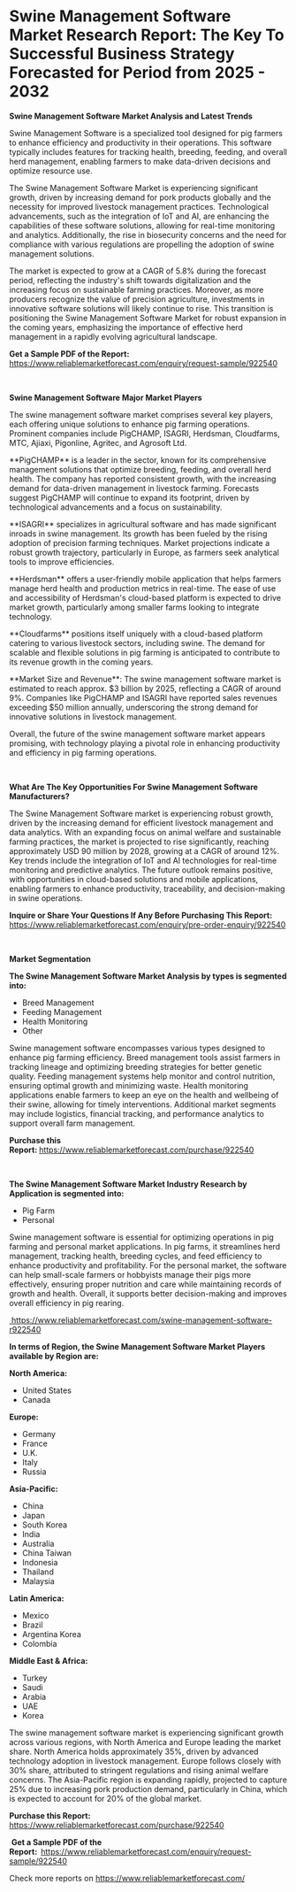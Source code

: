 <p><h1>Swine Management Software Market Research Report: The Key To Successful Business Strategy Forecasted for Period from 2025 - 2032</h1></p><p><strong>Swine Management Software Market Analysis and Latest Trends</strong></p>
<p><p>Swine Management Software is a specialized tool designed for pig farmers to enhance efficiency and productivity in their operations. This software typically includes features for tracking health, breeding, feeding, and overall herd management, enabling farmers to make data-driven decisions and optimize resource use.</p><p>The Swine Management Software Market is experiencing significant growth, driven by increasing demand for pork products globally and the necessity for improved livestock management practices. Technological advancements, such as the integration of IoT and AI, are enhancing the capabilities of these software solutions, allowing for real-time monitoring and analytics. Additionally, the rise in biosecurity concerns and the need for compliance with various regulations are propelling the adoption of swine management solutions.</p><p>The market is expected to grow at a CAGR of 5.8% during the forecast period, reflecting the industry's shift towards digitalization and the increasing focus on sustainable farming practices. Moreover, as more producers recognize the value of precision agriculture, investments in innovative software solutions will likely continue to rise. This transition is positioning the Swine Management Software Market for robust expansion in the coming years, emphasizing the importance of effective herd management in a rapidly evolving agricultural landscape.</p></p>
<p><strong>Get a Sample PDF of the Report:&nbsp;</strong> <a href="https://www.reliablemarketforecast.com/enquiry/request-sample/922540?utm_campaign=3130&utm_medium=2&utm_source=Github&utm_content=ia&utm_term=07032025&utm_id=swine-management-software">https://www.reliablemarketforecast.com/enquiry/request-sample/922540</a></p>
<p>&nbsp;</p>
<p><strong>Swine Management Software Major Market Players</strong></p>
<p><p>The swine management software market comprises several key players, each offering unique solutions to enhance pig farming operations. Prominent companies include PigCHAMP, ISAGRI, Herdsman, Cloudfarms, MTC, Ajiaxi, Pigonline, Agritec, and Agrosoft Ltd.</p><p>**PigCHAMP** is a leader in the sector, known for its comprehensive management solutions that optimize breeding, feeding, and overall herd health. The company has reported consistent growth, with the increasing demand for data-driven management in livestock farming. Forecasts suggest PigCHAMP will continue to expand its footprint, driven by technological advancements and a focus on sustainability.</p><p>**ISAGRI** specializes in agricultural software and has made significant inroads in swine management. Its growth has been fueled by the rising adoption of precision farming techniques. Market projections indicate a robust growth trajectory, particularly in Europe, as farmers seek analytical tools to improve efficiencies.</p><p>**Herdsman** offers a user-friendly mobile application that helps farmers manage herd health and production metrics in real-time. The ease of use and accessibility of Herdsman's cloud-based platform is expected to drive market growth, particularly among smaller farms looking to integrate technology.</p><p>**Cloudfarms** positions itself uniquely with a cloud-based platform catering to various livestock sectors, including swine. The demand for scalable and flexible solutions in pig farming is anticipated to contribute to its revenue growth in the coming years.</p><p>**Market Size and Revenue**: The swine management software market is estimated to reach approx. $3 billion by 2025, reflecting a CAGR of around 9%. Companies like PigCHAMP and ISAGRI have reported sales revenues exceeding $50 million annually, underscoring the strong demand for innovative solutions in livestock management. </p><p>Overall, the future of the swine management software market appears promising, with technology playing a pivotal role in enhancing productivity and efficiency in pig farming operations.</p></p>
<p>&nbsp;</p>
<p><strong>What Are The Key Opportunities For Swine Management Software Manufacturers?</strong></p>
<p><p>The Swine Management Software market is experiencing robust growth, driven by the increasing demand for efficient livestock management and data analytics. With an expanding focus on animal welfare and sustainable farming practices, the market is projected to rise significantly, reaching approximately USD 90 million by 2028, growing at a CAGR of around 12%. Key trends include the integration of IoT and AI technologies for real-time monitoring and predictive analytics. The future outlook remains positive, with opportunities in cloud-based solutions and mobile applications, enabling farmers to enhance productivity, traceability, and decision-making in swine operations.</p></p>
<p><strong>Inquire or Share Your Questions If Any Before Purchasing This Report:</strong> <a href="https://www.reliablemarketforecast.com/enquiry/pre-order-enquiry/922540?utm_campaign=3130&utm_medium=2&utm_source=Github&utm_content=ia&utm_term=07032025&utm_id=swine-management-software">https://www.reliablemarketforecast.com/enquiry/pre-order-enquiry/922540</a></p>
<p>&nbsp;</p>
<p><strong>Market Segmentation</strong></p>
<p><strong>The Swine Management Software Market Analysis by types is segmented into:</strong></p>
<p><ul><li>Breed Management</li><li>Feeding Management</li><li>Health Monitoring</li><li>Other</li></ul></p>
<p><p>Swine management software encompasses various types designed to enhance pig farming efficiency. Breed management tools assist farmers in tracking lineage and optimizing breeding strategies for better genetic quality. Feeding management systems help monitor and control nutrition, ensuring optimal growth and minimizing waste. Health monitoring applications enable farmers to keep an eye on the health and wellbeing of their swine, allowing for timely interventions. Additional market segments may include logistics, financial tracking, and performance analytics to support overall farm management.</p></p>
<p><strong>Purchase this Report:&nbsp;</strong><a href="https://www.reliablemarketforecast.com/purchase/922540?utm_campaign=3130&utm_medium=2&utm_source=Github&utm_content=ia&utm_term=07032025&utm_id=swine-management-software">https://www.reliablemarketforecast.com/purchase/922540</a></p>
<p>&nbsp;</p>
<p><strong>The Swine Management Software Market Industry Research by Application is segmented into:</strong></p>
<p><ul><li>Pig Farm</li><li>Personal</li></ul></p>
<p><p>Swine management software is essential for optimizing operations in pig farming and personal market applications. In pig farms, it streamlines herd management, tracking health, breeding cycles, and feed efficiency to enhance productivity and profitability. For the personal market, the software can help small-scale farmers or hobbyists manage their pigs more effectively, ensuring proper nutrition and care while maintaining records of growth and health. Overall, it supports better decision-making and improves overall efficiency in pig rearing.</p></p>
<p><a href="https://www.reliablemarketforecast.com/swine-management-software-r922540?utm_campaign=3130&utm_medium=2&utm_source=Github&utm_content=ia&utm_term=07032025&utm_id=swine-management-software">&nbsp;https://www.reliablemarketforecast.com/swine-management-software-r922540</a></p>
<p><strong>In terms of Region, the Swine Management Software Market Players available by Region are:</strong></p>
<p>
    <p> <strong> North America: </strong>
        <ul>
            <li>United States</li>
            <li>Canada</li>
        </ul>
        </p> 
    <p> <strong> Europe: </strong>
        <ul>
            <li>Germany</li>
            <li>France</li>
            <li>U.K.</li>
            <li>Italy</li>
            <li>Russia</li>
        </ul>
        </p> 
    <p> <strong> Asia-Pacific: </strong>
        <ul>
            <li>China</li>
            <li>Japan</li>
            <li>South Korea</li>
            <li>India</li>
            <li>Australia</li>
            <li>China Taiwan</li>
            <li>Indonesia</li>
            <li>Thailand</li>
            <li>Malaysia</li>
        </ul>
        </p> 
    <p> <strong> Latin America: </strong>
        <ul>
            <li>Mexico</li>
            <li>Brazil</li>
            <li>Argentina Korea</li>
            <li>Colombia</li>
        </ul>
        </p> 
    <p> <strong> Middle East & Africa: </strong>
        <ul>
            <li>Turkey</li>
            <li>Saudi</li>
            <li>Arabia</li>
            <li>UAE</li>
            <li>Korea</li>
        </ul>
    </p>
    </p>
<p><p>The swine management software market is experiencing significant growth across various regions, with North America and Europe leading the market share. North America holds approximately 35%, driven by advanced technology adoption in livestock management. Europe follows closely with 30% share, attributed to stringent regulations and rising animal welfare concerns. The Asia-Pacific region is expanding rapidly, projected to capture 25% due to increasing pork production demand, particularly in China, which is expected to account for 20% of the global market.</p></p>
<p><strong>Purchase this Report: </strong><a href="https://www.reliablemarketforecast.com/purchase/922540?utm_campaign=3130&utm_medium=2&utm_source=Github&utm_content=ia&utm_term=07032025&utm_id=swine-management-software">https://www.reliablemarketforecast.com/purchase/922540</a></p>
<p>&nbsp;<strong>Get a Sample PDF of the Report:&nbsp;&nbsp;</strong><a href="https://www.reliablemarketforecast.com/enquiry/request-sample/922540?utm_campaign=3130&utm_medium=2&utm_source=Github&utm_content=ia&utm_term=07032025&utm_id=swine-management-software">https://www.reliablemarketforecast.com/enquiry/request-sample/922540</a></p>
<p><strong></strong></p>
<p>Check more reports on <a href="https://www.reliablemarketforecast.com/?utm_campaign=3130&utm_medium=2&utm_source=Github&utm_content=ia&utm_term=07032025&utm_id=swine-management-software">https://www.reliablemarketforecast.com/</a></p>